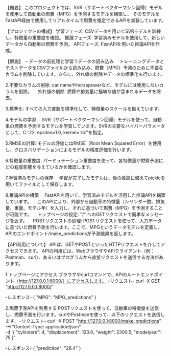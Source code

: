【概要】
このプロジェクトでは、SVR（サポートベクターマシン回帰）モデルを使用して自動車の燃費（MPG）を予測するモデルを構築し、
そのモデルをFastAPI経由で使用してリアルタイムで燃費を推定できるAPIを実装しています。

【プロジェクトの構成】
学習フェーズ: CSVデータを用いてSVRモデルを訓練し、特徴量の重要度を確認。
推論フェーズ: 学習済みモデルを使用して、新しいデータから自動車の燃費を予測。
APIフェーズ: FastAPIを用いた推論APIを作成。

【解説】
・データの前処理と学習
1.データの読み込み
　トレーニングデータとテストデータをCSVファイルから読み込み、燃費（MPG）予測のために不要なカラムを削除しています。さらに、外れ値の削除やデータの標準化も行います。

2.不要なカラムの削除: car nameやhorsepowerなど、モデルには使用しないカラムを削除。
　外れ値の削除: 燃費や排気量に極端な値が含まれるデータを除去。

3.標準化: すべての入力変数を標準化して、特徴量のスケールを揃えています。

4.モデルの学習
　SVR（サポートベクターマシン回帰）モデルを使って、自動車の燃費を予測するモデルを学習しています。SVRの主要なハイパーパラメータとして、C=22, epsilon=1.6, kernel='rbf'を指定。
 
5.RMSEの計算: モデルの評価にはRMSE（Root Mean Squared Error）を使用し、クロスバリデーションによるモデルの精度評価を行います。

6.特徴量の重要度: パーミュテーション重要度を使って、各特徴量が燃費予測にどの程度影響を与えているかを確認します。

7.学習済みモデルの保存
　学習が完了したモデルは、後の推論に備えてpickleを用いてファイルとして保存します。

8.推論APIの構築
　FastAPIを用いて、学習済みモデルを活用した推論APIを構築しています。
　このAPIにより、外部から自動車の特徴量（シリンダー数、排気量、重量、モデル年）を入力し、それに基づいて燃費（MPG）を予測することが可能です。
　トップページの設定: "/" へのGETリクエストで簡単なメッセージを返す。
　POSTリクエストの処理: POSTリクエストを使って、入力データに基づいた燃費予測を行います。ここで、MPGというデータモデルを定義し、APIのエンドポイント/make_predictionsが予測結果を返します。

【API利用について】
APIは、GETやPOSTといったHTTPリクエストを介してアクセスできます。
APIの利用には、WebブラウザやAPIクライアント（例：Postman、curl）、あるいはプログラムから直接リクエストを送信する方法があります。

1.トップページにアクセス
 ブラウザやcurlコマンドで、APIのルートエンドポイント（http://127.0.0.1:8000/）にアクセスします。
 -リクエスト-
 curl -X GET "http://127.0.0.1:8000/"

 -レスポンス-
 {
   "MPG": "MPG_predictions"
 }

2.燃費予測APIを利用する
 POSTリクエストを使って、自動車の特徴量を送信し、燃費予測を行います。curlやPostmanを使って、以下のリクエストを送信します。
-リクエスト-
curl -X POST "http://127.0.0.1:8000/make_predictions" \
-H "Content-Type: application/json" \
-d '{
    "cylinders": 4,
    "displacement": 120.0,
    "weight": 2300.5,
    "modelyear": 75
    }'

-レスポンス-
 {
   "prediction": "28.4"
 }
